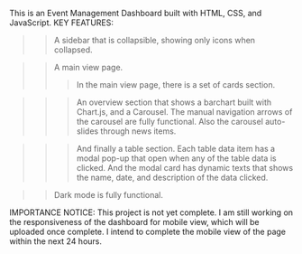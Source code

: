 This is an Event Management Dashboard built with HTML, CSS, and JavaScript.
KEY FEATURES:
>> A sidebar that is collapsible, showing only icons when collapsed.

>> A main view page.
  >>> In the main view page, there is a set of cards section.

  >>> An overview section that shows a barchart built with Chart.js, and a Carousel. The manual navigation arrows of the carousel are fully functional. Also the carousel auto-slides through news items.
  
  >>> And finally a table section. Each table data item has a modal pop-up that open when any of the table data is clicked. And the modal card has dynamic texts that shows the name, date, and description of the data clicked.

>> Dark mode is fully functional.

IMPORTANCE NOTICE: This project is not yet complete. I am still working on the responsiveness of the dashboard for mobile view, which will be uploaded once complete. I intend to complete the mobile view of the page within the next 24 hours.
